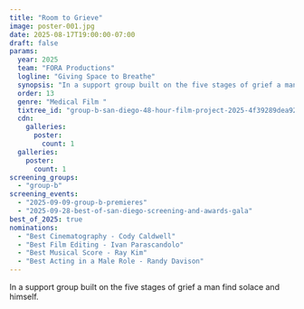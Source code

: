 ```yaml
---
title: "Room to Grieve"
image: poster-001.jpg
date: 2025-08-17T19:00:00-07:00
draft: false
params:
  year: 2025
  team: "FORA Productions"
  logline: "Giving Space to Breathe"
  synopsis: "In a support group built on the five stages of grief a man find solace and himself. "
  order: 13
  genre: "Medical Film "
  tixtree_id: "group-b-san-diego-48-hour-film-project-2025-4f39289dea92"
  cdn:
    galleries:
      poster:
        count: 1
  galleries:
    poster:
      count: 1
screening_groups:
  - "group-b"
screening_events:
  - "2025-09-09-group-b-premieres"
  - "2025-09-28-best-of-san-diego-screening-and-awards-gala"
best_of_2025: true
nominations:
  - "Best Cinematography - Cody Caldwell"
  - "Best Film Editing - Ivan Parascandolo"
  - "Best Musical Score - Ray Kim"
  - "Best Acting in a Male Role - Randy Davison"
---
```

In a support group built on the five stages of grief a man find solace and himself.
